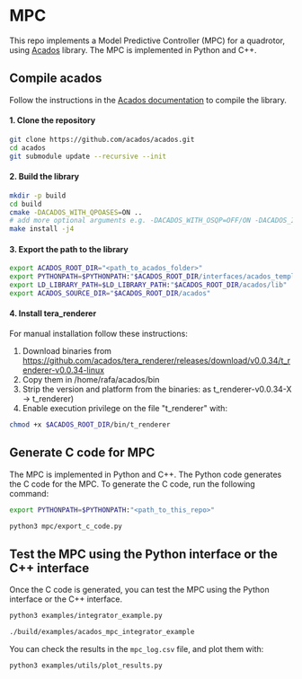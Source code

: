 # MPC

This repo implements a Model Predictive Controller (MPC) for a quadrotor, using [Acados](https://docs.acados.org/index.html#) library. The MPC is implemented in Python and C++.

## Compile acados

Follow the instructions in the [Acados documentation](https://docs.acados.org/installation/index.html) to compile the library.

#### 1. Clone the repository

```bash
git clone https://github.com/acados/acados.git
cd acados
git submodule update --recursive --init
```

#### 2. Build the library

```bash
mkdir -p build
cd build
cmake -DACADOS_WITH_QPOASES=ON ..
# add more optional arguments e.g. -DACADOS_WITH_OSQP=OFF/ON -DACADOS_INSTALL_DIR=<path_to_acados_installation_folder> above
make install -j4
```

#### 3. Export the path to the library

```bash
export ACADOS_ROOT_DIR="<path_to_acados_folder>"
export PYTHONPATH=$PYTHONPATH:"$ACADOS_ROOT_DIR/interfaces/acados_template/"
export LD_LIBRARY_PATH=$LD_LIBRARY_PATH:"$ACADOS_ROOT_DIR/acados/lib"
export ACADOS_SOURCE_DIR="$ACADOS_ROOT_DIR/acados"
```

#### 4. Install tera_renderer

For manual installation follow these instructions:

 1. Download binaries from https://github.com/acados/tera_renderer/releases/download/v0.0.34/t_renderer-v0.0.34-linux
 2. Copy them in /home/rafa/acados/bin
 3. Strip the version and platform from the binaries: as t_renderer-v0.0.34-X -> t_renderer)
 4. Enable execution privilege on the file "t_renderer" with:

```bash
chmod +x $ACADOS_ROOT_DIR/bin/t_renderer
```

## Generate C code for MPC

The MPC is implemented in Python and C++. The Python code generates the C code for the MPC. To generate the C code, run the following command:

```bash
export PYTHONPATH=$PYTHONPATH:"<path_to_this_repo>"
```

```bash
python3 mpc/export_c_code.py
```

## Test the MPC using the Python interface or the C++ interface

Once the C code is generated, you can test the MPC using the Python interface or the C++ interface.

```bash
python3 examples/integrator_example.py
```

```bash
./build/examples/acados_mpc_integrator_example
```

You can check the results in the `mpc_log.csv` file, and plot them with:

```bash
python3 examples/utils/plot_results.py
```